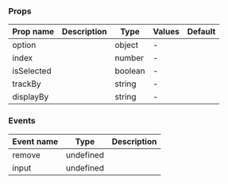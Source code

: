 ### Props

| Prop name  | Description | Type    | Values | Default |
| ---------- | ----------- | ------- | ------ | ------- |
| option     |             | object  | -      |         |
| index      |             | number  | -      |         |
| isSelected |             | boolean | -      |         |
| trackBy    |             | string  | -      |         |
| displayBy  |             | string  | -      |         |

### Events

| Event name | Type      | Description |
| ---------- | --------- | ----------- |
| remove     | undefined |
| input      | undefined |
